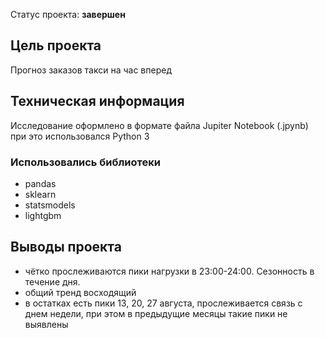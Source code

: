 Статус проекта: **завершен**

## Цель проекта
Прогноз заказов такси на час вперед

## Техническая информация

Исследование оформлено в формате файла Jupiter Notebook (.jpynb)
при это использовался Python 3

### Использовались библиотеки
- pandas
- sklearn
- statsmodels
- lightgbm

## Выводы проекта
- чётко прослеживаются пики нагрузки в 23:00-24:00. Сезонность в течение дня.
- общий тренд восходящий
- в остатках есть пики 13, 20, 27 августа, прослеживается связь с днем недели, при этом в предыдущие месяцы такие пики не выявлены
